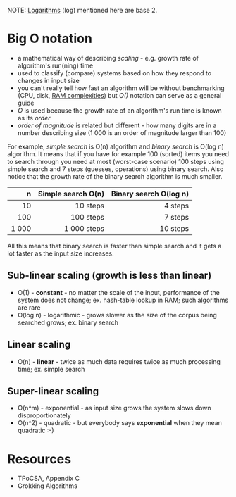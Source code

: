 NOTE: [Logarithms](https://www.rapidtables.com/calc/math/Log_Calculator.html) (log) mentioned here are base 2.

# Big O notation

* a mathematical way of describing *scaling* - e.g. growth rate of algorithm's run(ning) time
* used to classify (compare) systems based on how they respond to changes in input size
* you can't really tell how fast an algorithm will be without benchmarking (CPU, disk, [RAM complexities](http://queue.acm.org/detail.cfm?id=1814327)) but *O()* notation can serve as a general guide
* *O* is used because the growth rate of an algorithm's run time is known as its *order*
* *order of magnitude* is related but different - how many digits are in a number describing size (1 000 is an order of magnitude larger than 100)

For example, *simple search* is O(n) algorithm and *binary search* is O(log n) algorithm. It means that if you have for example 100 (sorted) items you need to search through you need at most (worst-case scenario) 100 steps using simple search and 7 steps (guesses, operations) using binary search. Also notice that the growth rate of the binary search algorithm is much smaller.

| n     | Simple search O(n) | Binary search O(log n) |
|------:|-------------------:|-----------------------:|
| 10    | 10 steps           | 4 steps                |
| 100   | 100 steps          | 7 steps                |
| 1 000 | 1 000 steps        | 10 steps               |

All this means that binary search is faster than simple search and it gets a lot faster as the input size increases.

## Sub-linear scaling (growth is less than linear)

* O(1) - **constant** - no matter the scale of the input, performance of the system does not change; ex. hash-table lookup in RAM; such algorithms are rare
* O(log n) - logarithmic - grows slower as the size of the corpus being searched grows; ex. binary search

## Linear scaling

* O(n) - **linear** - twice as much data requires twice as much processing time; ex. simple search

## Super-linear scaling

* O(n^m) - exponential - as input size grows the system slows down disproportionately
* O(n^2) - quadratic - but everybody says **exponential** when they mean quadratic :-)

# Resources

* TPoCSA, Appendix C
* Grokking Algorithms
